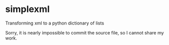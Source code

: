 simplexml
=========

Transforming xml to a python dictionary of lists

Sorry, it is nearly impossible to commit the source file, so I cannot share my work.
